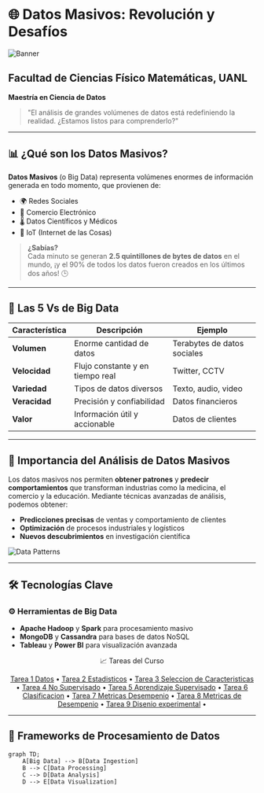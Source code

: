 # 🌐 Datos Masivos: Revolución y Desafíos

![Banner](https://miro.medium.com/v2/resize:fit:1100/1*5x8DnkOaF5u0aIBALzcQ8A.gif)

## Facultad de Ciencias Físico Matemáticas, UANL
**Maestría en Ciencia de Datos**  
> "El análisis de grandes volúmenes de datos está redefiniendo la realidad. ¿Estamos listos para comprenderlo?"

---

## 📊 ¿Qué son los Datos Masivos?

**Datos Masivos** (o Big Data) representa volúmenes enormes de información generada en todo momento, que provienen de:
- 🌍 Redes Sociales
- 🛒 Comercio Electrónico
- 🌡️ Datos Científicos y Médicos
- 📱 IoT (Internet de las Cosas)

> **¿Sabías?**  
> Cada minuto se generan **2.5 quintillones de bytes de datos** en el mundo, ¡y el 90% de todos los datos fueron creados en los últimos dos años! 🕒

---

## 🚀 Las 5 Vs de Big Data

| Característica  | Descripción | Ejemplo |
|-----------------|-------------|---------|
| **Volumen**     | Enorme cantidad de datos | Terabytes de datos sociales |
| **Velocidad**   | Flujo constante y en tiempo real | Twitter, CCTV |
| **Variedad**    | Tipos de datos diversos | Texto, audio, video |
| **Veracidad**   | Precisión y confiabilidad | Datos financieros |
| **Valor**       | Información útil y accionable | Datos de clientes |

---

## 🧠 Importancia del Análisis de Datos Masivos

Los datos masivos nos permiten **obtener patrones** y **predecir comportamientos** que transforman industrias como la medicina, el comercio y la educación. Mediante técnicas avanzadas de análisis, podemos obtener:

- **Predicciones precisas** de ventas y comportamiento de clientes
- **Optimización** de procesos industriales y logísticos
- **Nuevos descubrimientos** en investigación científica

![Data Patterns](https://miro.medium.com/max/1400/0*LtBYo2qcbEjXjqhx.gif)

---

## 🛠️ Tecnologías Clave

### ⚙️ Herramientas de Big Data
- **Apache Hadoop** y **Spark** para procesamiento masivo
- **MongoDB** y **Cassandra** para bases de datos NoSQL
- **Tableau** y **Power BI** para visualización avanzada

<p align="center">
    📈 Tareas del Curso
</p>

<p align="center">
  <a href="tareas/01_datos_update.ipynb">Tarea 1 Datos</a> • 
  <a href="tareas/02_estadisticos_update.ipynb">Tarea 2 Estadisticos</a> •
  <a href="tareas/03_sel_caract_updated.ipynb">Tarea 3 Seleccion de Caracteristicas</a> •
  <a href="tareas/04_no_supervisado_updated.ipynb">Tarea 4 No Supervisado</a> •
  <a href="tareas/05_Aprendizaje_Supervisado.ipynb">Tarea 5 Aprendizaje Supervisado</a> •
  <a href="tareas/06_Clasificacion.ipynb">Tarea 6 Clasificacion</a> • 
  <a href="tareas/06_Clasificacion.ipynb#07_Metricas">Tarea 7 Metricas Desempenio</a> •
  <a href="tareas/08_Metricas_Desempeno.ipynb">Tarea 8 Metricas de Desempenio</a> •
  <a href="tareas/09_Diseño_Experimental.ipynb">Tarea 9 Disenio experimental</a> •

---

## 🧩 Frameworks de Procesamiento de Datos

```mermaid
graph TD;
    A[Big Data] --> B[Data Ingestion]
    B --> C[Data Processing]
    C --> D[Data Analysis]
    D --> E[Data Visualization]
